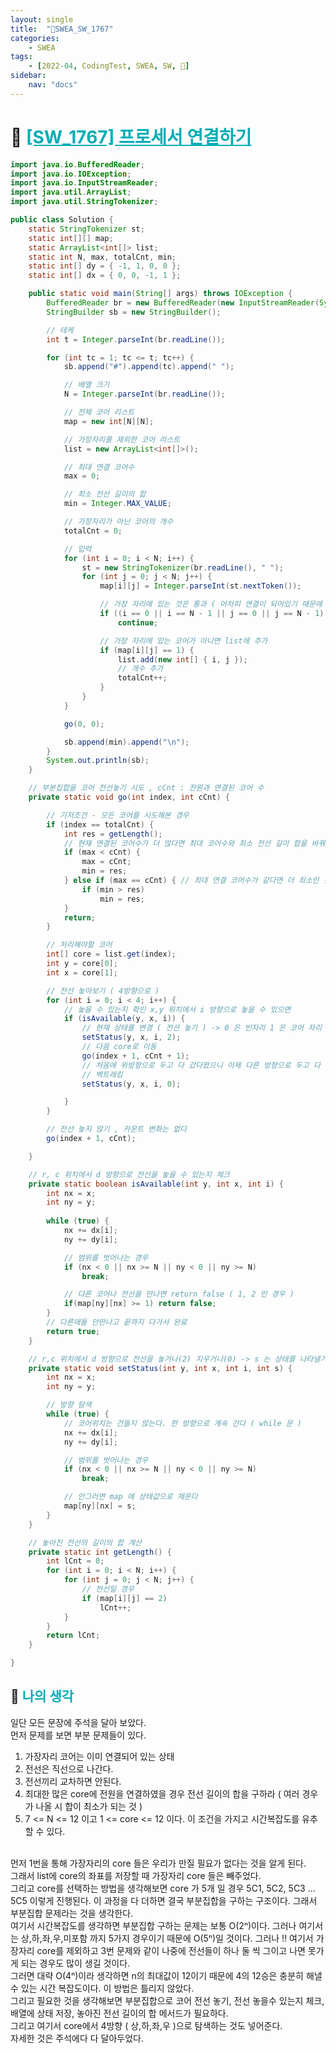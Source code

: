 ```yaml
---
layout: single
title:  "🔑SWEA_SW_1767"
categories: 
    - SWEA
tags: 
    - [2022-04, CodingTest, SWEA, SW, 🔑]
sidebar:
    nav: "docs"
---
```


# 📁 <b><a style="color:#00adb5" href="https://swexpertacademy.com/main/code/problem/problemDetail.do?contestProbId=AV4suNtaXFEDFAUf" target=_blank>[SW_1767] 프로세서 연결하기</a></b>

```java
import java.io.BufferedReader;
import java.io.IOException;
import java.io.InputStreamReader;
import java.util.ArrayList;
import java.util.StringTokenizer;

public class Solution {
	static StringTokenizer st;
	static int[][] map;
	static ArrayList<int[]> list;
	static int N, max, totalCnt, min;
	static int[] dy = { -1, 1, 0, 0 };
	static int[] dx = { 0, 0, -1, 1 };

	public static void main(String[] args) throws IOException {
		BufferedReader br = new BufferedReader(new InputStreamReader(System.in));
		StringBuilder sb = new StringBuilder();

		// 테케
		int t = Integer.parseInt(br.readLine());

		for (int tc = 1; tc <= t; tc++) {
			sb.append("#").append(tc).append(" ");

			// 배열 크기
			N = Integer.parseInt(br.readLine());

			// 전체 코어 리스트
			map = new int[N][N];

			// 가장자리를 제외한 코어 리스트
			list = new ArrayList<int[]>();

			// 최대 연결 코어수
			max = 0;

			// 최소 전선 길이의 합
			min = Integer.MAX_VALUE;

			// 가장자리가 아닌 코어의 개수
			totalCnt = 0;

			// 입력
			for (int i = 0; i < N; i++) {
				st = new StringTokenizer(br.readLine(), " ");
				for (int j = 0; j < N; j++) {
					map[i][j] = Integer.parseInt(st.nextToken());

					// 가장 자리에 있는 것은 통과 ( 어차피 연결이 되어있기 때문에 확인할 필요 x -> 시간복잡도 감소 )
					if ((i == 0 || i == N - 1 || j == 0 || j == N - 1) && map[i][j] == 1)
						continue;

					// 가장 자리에 있는 코어가 아니면 list에 추가
					if (map[i][j] == 1) {
						list.add(new int[] { i, j });
						// 개수 추가
						totalCnt++;
					}
				}
			}

			go(0, 0);

			sb.append(min).append("\n");
		}
		System.out.println(sb);
	}

	// 부분집합을 코어 전선놓기 시도 , cCnt : 전원과 연결된 코어 수
	private static void go(int index, int cCnt) {

		// 기저조건 - 모든 코어를 시도해본 경우
		if (index == totalCnt) {
			int res = getLength();
			// 현재 연결된 코어수가 더 많다면 최대 코어수와 최소 전선 길이 합을 바꿔준다.
			if (max < cCnt) {
				max = cCnt;
				min = res;
			} else if (max == cCnt) { // 최대 연결 코어수가 같다면 더 최소인 것으로 바꾼다
				if (min > res)
					min = res;
			}
			return;
		}

		// 처리해야할 코어
		int[] core = list.get(index);
		int y = core[0];
		int x = core[1];

		// 전선 놓아보기 ( 4방향으로 )
		for (int i = 0; i < 4; i++) {
			// 놓을 수 있는지 확인 x,y 위치에서 i 방향으로 놓을 수 있으면
			if (isAvailable(y, x, i)) {
				// 현재 상태를 변경 ( 전선 놓기 ) -> 0 은 빈자리 1 은 코어 자리 2 는 전선 자리
				setStatus(y, x, i, 2);
				// 다음 core로 이동
				go(index + 1, cCnt + 1);
				// 처음에 위방향으로 두고 다 갔다왔으니 이제 다른 방향으로 두고 다 돌기 위해 다시 빈자리로 만들어준다. 전선 지우기
				// 백트래킹
				setStatus(y, x, i, 0);

			}
		}

		// 전선 놓지 않기 , 카운트 변화는 없다
		go(index + 1, cCnt);

	}

	// r, c 위치에서 d 방향으로 전선을 놓을 수 있는지 체크
	private static boolean isAvailable(int y, int x, int i) {
		int nx = x;
		int ny = y;
		
		while (true) {
			nx += dx[i];
			ny += dy[i];

			// 범위를 벗어나는 경우
			if (nx < 0 || nx >= N || ny < 0 || ny >= N)
				break;

			// 다른 코어나 전선을 만나면 return false ( 1, 2 인 경우 )
			if(map[ny][nx] >= 1) return false;
		}
		// 다른애들 안만나고 끝까지 다가서 완료
		return true;		
	}

	// r,c 위치에서 d 방향으로 전선을 놓거나(2) 지우거나(0) -> s 는 상태를 나타낼거임
	private static void setStatus(int y, int x, int i, int s) {
		int nx = x;
		int ny = y;

		// 방향 탐색
		while (true) {
			// 코어위치는 건들지 않는다. 한 방향으로 계속 간다 ( while 문 )
			nx += dx[i];
			ny += dy[i];

			// 범위를 벗어나는 경우
			if (nx < 0 || nx >= N || ny < 0 || ny >= N)
				break;

			// 안그러면 map 에 상태값으로 채운다
			map[ny][nx] = s;
		}
	}

	// 놓아진 전선의 길이의 합 계산
	private static int getLength() {
		int lCnt = 0;
		for (int i = 0; i < N; i++) {
			for (int j = 0; j < N; j++) {
				// 전선일 경우
				if (map[i][j] == 2)
					lCnt++;
			}
		}
		return lCnt;
	}

}
```


## 🤔 <b><a style="color:#00adb5">나의 생각</a></b>
일단 모든 문장에 주석을 달아 보았다.<br>
먼저 문제를 보면 부분 문제들이 있다.<br>
1. 가장자리 코어는 이미 연결되어 있는 상태
2. 전선은 직선으로 나간다.
3. 전선끼리 교차하면 안된다.
4. 최대한 많은 core에 전원을 연결하였을 경우 전선 길이의 합을 구하라 ( 여러 경우가 나올 시 합이 최소가 되는 것 )
5. 7 <= N <= 12 이고 1 <= core <= 12 이다. 이 조건을 가지고 시간복잡도를 유추할 수 있다.<br>
<br>
먼저 1번을 통해 가장자리의 core 들은 우리가 만질 필요가 없다는 것을 알게 된다.<br>
그래서 list에 core의 좌표를 저장할 때 가장자리 core 들은 빼주었다.<br>
그리고 core를 선택하는 방법을 생각해보면 core 가 5개 일 경우 5C1, 5C2, 5C3 ... 5C5 이렇게 진행된다. 이 과정을 다 더하면 결국 부분집합을 구하는 구조이다. 그래서 부분집합 문제라는 것을 생각한다.<br>
여기서 시간복잡도를 생각하면 부분집합 구하는 문제는 보통 O(2ⁿ)이다. 그러나 여기서는 상,하,좌,우,미포함 까지 5가지 경우이기 때문에 O(5ⁿ)일 것이다. 그러나 !! 여기서 가장자리 core를 제외하고 3번 문제와 같이 나중에 전선들이 하나 둘 씩 그이고 나면 못가게 되는 경우도 많이 생길 것이다.<br>
그러면 대략 O(4ⁿ)이라 생각하면 n의 최대값이 12이기 때문에 4의 12승은 충분히 해낼 수 있는 시간 복잡도이다. 이 방법은 틀리지 않았다.<br>
그리고 필요한 것을 생각해보면 부분집합으로 코어 전선 놓기, 전선 놓을수 있는지 체크, 배열에 상태 저장, 놓아진 전선 길이의 합 메서드가 필요하다.<br>
그리고 여기서 core에서 4방향 ( 상,하,좌,우 )으로 탐색하는 것도 넣어준다.<br>
자세한 것은 주석에다 다 달아두었다.